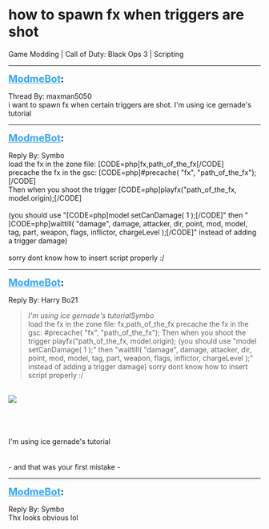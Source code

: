 # how to spawn fx when triggers are shot
Game Modding | Call of Duty: Black Ops 3 | Scripting

---
<strong style="font-size: 1.4em;"><span style="text-decoration: underline;text-decoration-color: #34a7f9;"><span style="color:#34a7f9;">ModmeBot</span></span>:</strong>

<p>Thread By: maxman5050<br />i want to spawn fx when certain triggers are shot. I&#39;m using ice gernade&#39;s tutorial</p>

---
<strong style="font-size: 1.4em;"><span style="text-decoration: underline;text-decoration-color: #34a7f9;"><span style="color:#34a7f9;">ModmeBot</span></span>:</strong>

<p>Reply By: Symbo<br />load the fx in the zone file: [CODE=php]fx,path_of_the_fx[/CODE]<br />precache the fx in the gsc: [CODE=php]#precache( &quot;fx&quot;, &quot;path_of_the_fx&quot;);[/CODE]<br />Then when you shoot the trigger  [CODE=php]playfx(&quot;path_of_the_fx, model.origin);[/CODE]<br /> <br />(you should use &quot;[CODE=php]model setCanDamage( 1 );[/CODE]&quot; then &quot;[CODE=php]waittill( &quot;damage&quot;, damage, attacker, dir, point, mod, model, tag, part, weapon, flags, inflictor, chargeLevel );[/CODE]&quot; instead of adding a trigger damage)<br /> <br />sorry dont know how to insert script properly :/</p>

---
<strong style="font-size: 1.4em;"><span style="text-decoration: underline;text-decoration-color: #34a7f9;"><span style="color:#34a7f9;">ModmeBot</span></span>:</strong>

<p>Reply By: Harry Bo21<br /><blockquote><em>I&#39;m using ice gernade&#39;s tutorialSymbo</em><br />load the fx in the zone file: fx,path_of_the_fx precache the fx in the gsc: #precache( &quot;fx&quot;, &quot;path_of_the_fx&quot;); Then when you shoot the trigger  playfx(&quot;path_of_the_fx, model.origin);   (you should use &quot;model setCanDamage( 1 );&quot; then &quot;waittill( &quot;damage&quot;, damage, attacker, dir, point, mod, model, tag, part, weapon, flags, inflictor, chargeLevel );&quot; instead of adding a trigger damage)   sorry dont know how to insert script properly :/</blockquote><br /> <img style="max-width: 500px;" src="https://i.gyazo.com/512ba092d666abd69a47e030043a85dc.png"><br /> <br /> <br /> <br /><br />
I&#39;m using ice gernade&#39;s tutorial<br /><br /><br />- and that was your first mistake -<br />
</p>

---
<strong style="font-size: 1.4em;"><span style="text-decoration: underline;text-decoration-color: #34a7f9;"><span style="color:#34a7f9;">ModmeBot</span></span>:</strong>

<p>Reply By: Symbo<br />Thx looks obvious lol</p>
